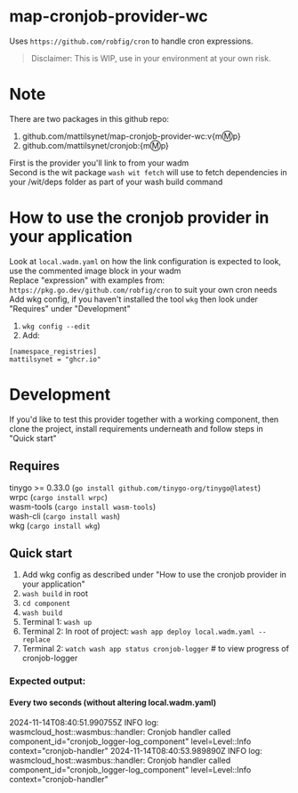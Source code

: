 # map-cronjob-provider-wc

Uses `https://github.com/robfig/cron` to handle cron expressions.   


> Disclaimer: This is WIP, use in your environment at your own risk.

# Note
There are two packages in this github repo:  

1. github.com/mattilsynet/map-cronjob-provider-wc:v{m:m:p}  
2. github.com/mattilsynet/cronjob:{m:m:p}  

First is the provider you'll link to from your wadm  
Second is the wit package `wash wit fetch` will use to fetch dependencies in your /wit/deps folder as part of your wash build command  

# How to use the cronjob provider in your application

Look at `local.wadm.yaml` on how the link configuration is expected to look, use the commented image block in your wadm    
Replace "expression" with examples from: `https://pkg.go.dev/github.com/robfig/cron` to suit your own cron needs   
Add wkg config, if you haven't installed the tool `wkg` then look under "Requires" under "Development" 
1. `wkg config --edit`
2. Add:
```
[namespace_registries]
mattilsynet = "ghcr.io"
```

# Development
If you'd like to test this provider together with a working component, then clone the project, install requirements underneath and follow steps in "Quick start"

## Requires
tinygo >= 0.33.0 (`go install github.com/tinygo-org/tinygo@latest`)  
wrpc (`cargo install wrpc`)  
wasm-tools (`cargo install wasm-tools`)  
wash-cli (`cargo install wash`)   
wkg (`cargo install wkg`)

## Quick start
1. Add wkg config as described under "How to use the cronjob provider in your application"
2. `wash build` in root  
3. `cd component`
4. `wash build`  
5. Terminal 1: `wash up` 
6. Terminal 2: In root of project: `wash app deploy local.wadm.yaml --replace`  
7. Terminal 2: `watch wash app status cronjob-logger` # to view progress of cronjob-logger  

### Expected output:
#### Every two seconds (without altering local.wadm.yaml)
2024-11-14T08:40:51.990755Z  INFO log: wasmcloud_host::wasmbus::handler: Cronjob handler called component_id="cronjob_logger-log_component" level=Level::Info context="cronjob-handler"
2024-11-14T08:40:53.989890Z  INFO log: wasmcloud_host::wasmbus::handler: Cronjob handler called component_id="cronjob_logger-log_component" level=Level::Info context="cronjob-handler"

